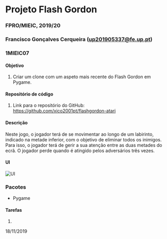 # Projeto Flash Gordon
### FPRO/MIEIC, 2019/20
### Francisco Gonçalves Cerqueira (up201905337@fe.up.pt)
### 1MIEIC07 

#### Objetivo

1. Criar um clone com um aspeto mais recente do Flash Gordon em Pygame.

#### Repositório de código

1) Link para o repositório do GitHub: <a href=" https://github.com/xico2001pt/flashgordon-atari">https://github.com/xico2001pt/flashgordon-atari<a>

#### Descrição

Neste jogo, o jogador terá de se movimentar ao longo de um labirinto, indicado na metade inferior, com o objetivo de eliminar todos os inimigos. Para isso, o jogador terá de gerir a sua atenção entre as duas metades do ecrã.
O jogador perde quando é atingido pelos adversários três vezes.

#### UI

![UI](https://github.com/fpro-feup/public/blob/master/assigns/ui.png)

### Pacotes

- Pygame

#### Tarefas

1.

18/11/2019
